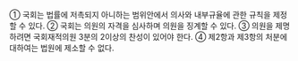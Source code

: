 ① 국회는 법률에 저촉되지 아니하는 범위안에서 의사와 내부규율에 관한 규칙을 제정할 수 있다.
② 국회는 의원의 자격을 심사하며 의원을 징계할 수 있다.
③ 의원을 제명하려면 국회재적의원 3분의 2이상의 찬성이 있어야 한다.
④ 제2항과 제3항의 처분에 대하여는 법원에 제소할 수 없다.
